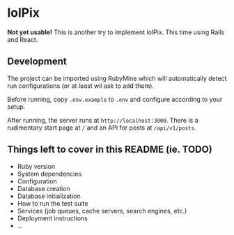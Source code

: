 # lolPix

**Not yet usable!**
This is another try to implement lolPix. This time using Rails and React.

## Development

The project can be imported using RubyMine which will automatically detect run configurations (or at least wil ask to add them).

Before running, copy `.env.example` to `.env` and configure according to your setup.

After running, the server runs at `http://localhost:3000`.
There is a rudimentary start page at `/` and an API for posts at `/api/v1/posts`.

## Things left to cover in this README (ie. TODO)
* Ruby version
* System dependencies
* Configuration
* Database creation
* Database initialization
* How to run the test suite
* Services (job queues, cache servers, search engines, etc.)
* Deployment instructions
* ...
